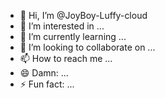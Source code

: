 - 👋 Hi, I’m @JoyBoy-Luffy-cloud
- 👀 I’m interested in ...
- 🌱 I’m currently learning ...
- 💞️ I’m looking to collaborate on ...
- 📫 How to reach me ...
- 😄 Damn: ...
- ⚡ Fun fact: ...

<!---
JoyBoy-Luffy-cloud/JoyBoy-Luffy-cloud is a ✨ special ✨ repository because its `README.md` (this file) appears on your GitHub profile.
You can click the Preview link to take a look at your changes.
--->
